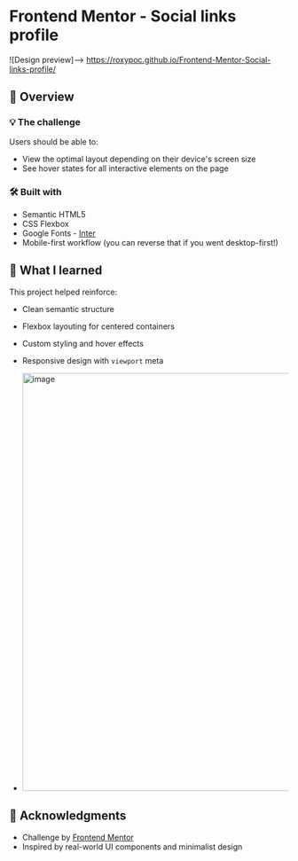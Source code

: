 # Frontend Mentor - Social links profile

![Design preview]-->
https://roxypoc.github.io/Frontend-Mentor-Social-links-profile/


## 🚀 Overview

### 💡 The challenge

Users should be able to:

- View the optimal layout depending on their device's screen size
- See hover states for all interactive elements on the page

### 🛠 Built with

- Semantic HTML5
- CSS Flexbox
- Google Fonts - [Inter](https://fonts.google.com/specimen/Inter)
- Mobile-first workflow (you can reverse that if you went desktop-first!)

## 🎨 What I learned

This project helped reinforce:

- Clean semantic structure
- Flexbox layouting for centered containers
- Custom styling and hover effects
- Responsive design with `viewport` meta

- <img width="580" height="754" alt="image" src="https://github.com/user-attachments/assets/2294a2e9-6a16-4aec-bfb7-ed0773bbb48e" />

## 🙏 Acknowledgments

- Challenge by [Frontend Mentor](https://www.frontendmentor.io)
- Inspired by real-world UI components and minimalist design
